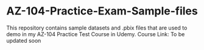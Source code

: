 # AZ-104-Practice-Exam-Sample-files
This repository contains sample datasets and .pbix files that are used to demo in my AZ-104 Practice Test Course in Udemy. Course Link: To be updated soon
